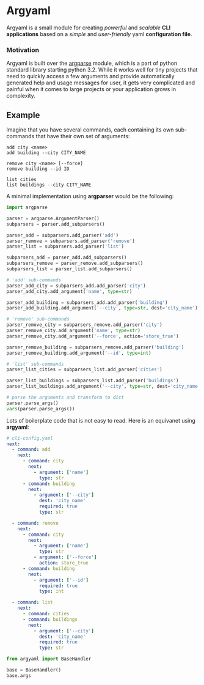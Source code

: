 # Argyaml
Argyaml is a small module for creating _powerful_ and _scalable_ __CLI applications__ based on a _simple_ and _user-friendly_ yaml __configuration file__.

### Motivation
Argyaml is built over the [argparse](https://docs.python.org/3/library/argparse.html) module, which is a part of python standard library starting python 3.2. While it works well for tiny projects that need to quickly access a few arguments and provide automatically generated help and usage messages for user, it gets very complicated and painful when it comes to large projects or your application grows in complexity.

## Example
Imagine that you have several commands, each containing its own sub-commands that have their own set of arguments:
```
add city <name>
add building --city CITY_NAME

remove city <name> [--force]
remove building --id ID

list cities
list buildings --city CITY_NAME
```

A minimal implementation using __argparser__ would be the following:
```python
import argparse

parser = argparse.ArgumentParser()
subparsers = parser.add_subparsers()

parser_add = subparsers.add_parser('add')
parser_remove = subparsers.add_parser('remove')
parser_list = subparsers.add_parser('list')

subparsers_add = parser_add.add_subparsers()
subparsers_remove = parser_remove.add_subparsers()
subparsers_list = parser_list.add_subparsers()

# 'add' sub-commands
parser_add_city = subparsers_add.add_parser('city')
parser_add_city.add_argument('name', type=str)

parser_add_building = subparsers_add.add_parser('building')
parser_add_building.add_argument('--city', type=str, dest='city_name')

# 'remove' sub-commands
parser_remove_city = subparsers_remove.add_parser('city')
parser_remove_city.add_argument('name', type=str)
parser_remove_city.add_argument('--force', action='store_true')

parser_remove_building = subparsers_remove.add_parser('building')
parser_remove_building.add_argument('--id', type=int)

# 'list' sub-commands
parser_list_cities = subparsers_list.add_parser('cities')

parser_list_buildings = subparsers_list.add_parser('buildings')
parser_list_buildings.add_argument('--city', type=str, dest='city_name')

# parse the arguments and transform to dict
parser.parse_args()
vars(parser.parse_args())
```

Lots of boilerplate code that is not easy to read.  Here is an equivanet using __argyaml__:

```yaml
# cli-config.yaml
next:
  - command: add
    next:
      - command: city
        next:
          - argument: ['name']
            type: str
      - command: building
        next:
          - argument: ['--city']
            dest: 'city_name'
            required: true
            type: str

  - command: remove
    next:
      - command: city
        next:
          - argument: ['name']
            type: str
          - argument: ['--force']
            action: store_true
      - command: building
        next:
          - argument: ['--id']
            required: true
            type: int

  - command: list
    next:
      - command: cities
      - command: buildings
        next:
          - argument: ['--city']
            dest: 'city_name'
            required: true
            type: str
```
```python
from argyaml import BaseHandler

base = BaseHandler()
base.args
```